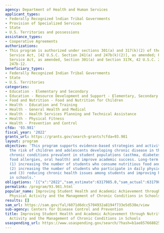 ```yaml
---
agency: Department of Health and Human Services
applicant_types:
- Federally Recognized lndian Tribal Governments
- Provision of Specialized Services
- State
- U.S. Territories and possessions
assistance_types:
- Cooperative Agreements
authorizations:
- This program is authorized under sections 301(a) and 317(k)(2) of the Public Health
  Service Act, [42 U.S.C. Section 241(a) and 247b(k)(2)], as amended; Public Health
  Service Act, as amended, Section 301(a) and Section 317K, 42 U.S.C. 241(a); 42 U.S.C.
  247b-12.
beneficiary_types:
- Federally Recognized Indian Tribal Governments
- State
- U.S. Territories
categories:
- Education - Elementary and Secondary
- Education - Resource Development and Support - Elementary, Secondary Education
- Food and Nutrition - Food and Nutrition for Children
- Health - Education and Training
- Health - General Health and Medical
- Health - Health Services Planning and Technical Assistance
- Health - Physical Fitness
- Health - Prevention and Control
cfda: '93.981'
fiscal_year: '2022'
grants_url: https://grants.gov/search-grants?cfda=93.981
layout: program
objective: 'This program supports evidence-based strategies and activities to reduce
  the risk of children and adolescents developing chronic disease in the future, manage
  chronic conditions prevalent in student populations (asthma, diabetes, epilepsy,
  food allergies, oral health) and improve academic success. Long-term outcomes include:
  (1) increasing the number of students who consume nutritious food and beverages,
  (2) increasing the number of students who participate in daily physical activity,
  and (3) reducing chronic health issues among students and improving health outcomes
  in schools.'
obligations: '[{"x":"2022","sam_estimate":6317985.0,"sam_actual":6317985.0,"usa_spending_actual":4734985.0},{"x":"2023","sam_estimate":6317985.0,"sam_actual":0.0,"usa_spending_actual":7171089.68},{"x":"2024","sam_estimate":6317985.0,"sam_actual":0.0,"usa_spending_actual":5522416.2700000005}]'
permalink: /program/93.981.html
popular_name: Improving Student Health and Academic Achievement through Nutrition,
  Physical Activity and the Management of Chronic Conditions in Schools
results: []
sam_url: https://sam.gov/fal/6071d6dcc5704932a8194f733e5d538e/view
sub-agency: Centers for Disease Control and Prevention
title: Improving Student Health and Academic Achievement through Nutrition, Physical
  Activity and the Management of Chronic Conditions in Schools
usaspending_url: https://www.usaspending.gov/search/?hash=b1ae8576688257c5ec49198440c28caa
---
```

